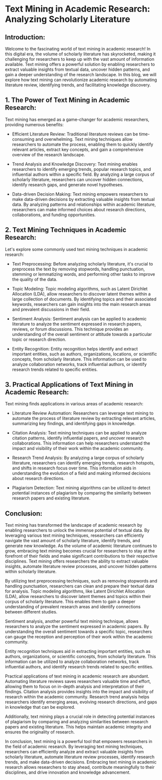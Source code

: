 # Text Mining in Academic Research: Analyzing Scholarly Literature

## Introduction:
Welcome to the fascinating world of text mining in academic research! In this digital era, the volume of scholarly literature has skyrocketed, making it challenging for researchers to keep up with the vast amount of information available. Text mining offers a powerful solution by enabling researchers to extract valuable insights from textual data, uncover hidden patterns, and gain a deeper understanding of the research landscape. In this blog, we will explore how text mining can revolutionize academic research by automating literature review, identifying trends, and facilitating knowledge discovery.

## 1. The Power of Text Mining in Academic Research:
Text mining has emerged as a game-changer for academic researchers, providing numerous benefits:

- Efficient Literature Review: Traditional literature reviews can be time-consuming and overwhelming. Text mining techniques allow researchers to automate the process, enabling them to quickly identify relevant articles, extract key concepts, and gain a comprehensive overview of the research landscape.

- Trend Analysis and Knowledge Discovery: Text mining enables researchers to identify emerging trends, popular research topics, and influential authors within a specific field. By analyzing a large corpus of scholarly literature, researchers can uncover hidden connections, identify research gaps, and generate novel hypotheses.

- Data-driven Decision Making: Text mining empowers researchers to make data-driven decisions by extracting valuable insights from textual data. By analyzing patterns and relationships within academic literature, researchers can make informed choices about research directions, collaborations, and funding opportunities.

## 2. Text Mining Techniques in Academic Research:
Let's explore some commonly used text mining techniques in academic research:

- Text Preprocessing: Before analyzing scholarly literature, it's crucial to preprocess the text by removing stopwords, handling punctuation, stemming or lemmatizing words, and performing other tasks to improve the quality of the data.

- Topic Modeling: Topic modeling algorithms, such as Latent Dirichlet Allocation (LDA), allow researchers to discover latent themes within a large collection of documents. By identifying topics and their associated keywords, researchers can gain insights into the main research areas and prevalent discussions in their field.

- Sentiment Analysis: Sentiment analysis can be applied to academic literature to analyze the sentiment expressed in research papers, reviews, or forum discussions. This technique provides an understanding of the overall sentiment or attitude towards a particular topic or research direction.

- Entity Recognition: Entity recognition helps identify and extract important entities, such as authors, organizations, locations, or scientific concepts, from scholarly literature. This information can be used to analyze collaboration networks, track influential authors, or identify research trends related to specific entities.

## 3. Practical Applications of Text Mining in Academic Research:
Text mining finds applications in various areas of academic research:

- Literature Review Automation: Researchers can leverage text mining to automate the process of literature review by extracting relevant articles, summarizing key findings, and identifying gaps in knowledge.

- Citation Analysis: Text mining techniques can be applied to analyze citation patterns, identify influential papers, and uncover research collaborations. This information can help researchers understand the impact and visibility of their work within the academic community.

- Research Trend Analysis: By analyzing a large corpus of scholarly literature, researchers can identify emerging trends, research hotspots, and shifts in research focus over time. This information aids in understanding the evolution of a field and making informed decisions about research directions.

- Plagiarism Detection: Text mining algorithms can be utilized to detect potential instances of plagiarism by comparing the similarity between research papers and existing literature.

## Conclusion:
Text mining has transformed the landscape of academic research by enabling researchers to unlock the immense potential of textual data. By leveraging various text mining techniques, researchers can efficiently navigate the vast amount of scholarly literature, identify trends, and generate new knowledge. As the volume of academic literature continues to grow, embracing text mining becomes crucial for researchers to stay at the forefront of their fields and make significant contributions to their respective disciplines. Text mining offers researchers the ability to extract valuable insights, automate literature review processes, and uncover hidden patterns within scholarly literature.

By utilizing text preprocessing techniques, such as removing stopwords and handling punctuation, researchers can clean and prepare their textual data for analysis. Topic modeling algorithms, like Latent Dirichlet Allocation (LDA), allow researchers to discover latent themes and topics within their corpus of scholarly literature. This enables them to gain a deeper understanding of prevalent research areas and identify connections between different studies.

Sentiment analysis, another powerful text mining technique, allows researchers to analyze the sentiment expressed in academic papers. By understanding the overall sentiment towards a specific topic, researchers can gauge the reception and perception of their work within the academic community.

Entity recognition techniques aid in extracting important entities, such as authors, organizations, or scientific concepts, from scholarly literature. This information can be utilized to analyze collaboration networks, track influential authors, and identify research trends related to specific entities.

Practical applications of text mining in academic research are abundant. Automating literature reviews saves researchers valuable time and effort, allowing them to focus on in-depth analysis and interpretation of their findings. Citation analysis provides insights into the impact and visibility of research within the academic community. Research trend analysis helps researchers identify emerging areas, evolving research directions, and gaps in knowledge that can be explored.

Additionally, text mining plays a crucial role in detecting potential instances of plagiarism by comparing and analyzing similarities between research papers and existing literature. This helps maintain academic integrity and ensures the originality of research.

In conclusion, text mining is a powerful tool that empowers researchers in the field of academic research. By leveraging text mining techniques, researchers can efficiently analyze and extract valuable insights from scholarly literature, automate literature review processes, identify research trends, and make data-driven decisions. Embracing text mining in academic research allows researchers to stay ahead, contribute meaningfully to their disciplines, and drive innovation and knowledge advancement.
